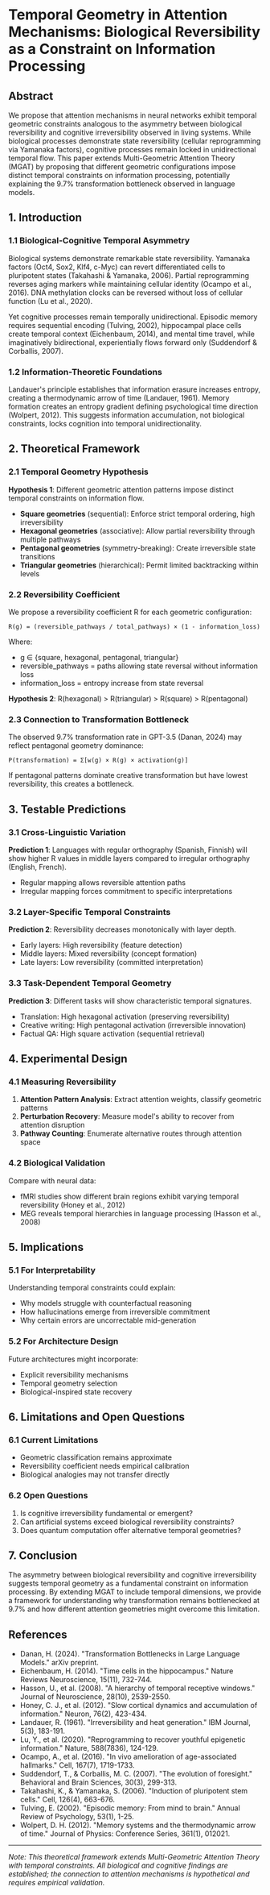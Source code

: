 # Temporal Geometry in Attention Mechanisms: Biological Reversibility as a Constraint on Information Processing

## Abstract

We propose that attention mechanisms in neural networks exhibit temporal geometric constraints analogous to the asymmetry between biological reversibility and cognitive irreversibility observed in living systems. While biological processes demonstrate state reversibility (cellular reprogramming via Yamanaka factors), cognitive processes remain locked in unidirectional temporal flow. This paper extends Multi-Geometric Attention Theory (MGAT) by proposing that different geometric configurations impose distinct temporal constraints on information processing, potentially explaining the 9.7% transformation bottleneck observed in language models.

## 1. Introduction

### 1.1 Biological-Cognitive Temporal Asymmetry

Biological systems demonstrate remarkable state reversibility. Yamanaka factors (Oct4, Sox2, Klf4, c-Myc) can revert differentiated cells to pluripotent states (Takahashi & Yamanaka, 2006). Partial reprogramming reverses aging markers while maintaining cellular identity (Ocampo et al., 2016). DNA methylation clocks can be reversed without loss of cellular function (Lu et al., 2020).

Yet cognitive processes remain temporally unidirectional. Episodic memory requires sequential encoding (Tulving, 2002), hippocampal place cells create temporal context (Eichenbaum, 2014), and mental time travel, while imaginatively bidirectional, experientially flows forward only (Suddendorf & Corballis, 2007).

### 1.2 Information-Theoretic Foundations

Landauer's principle establishes that information erasure increases entropy, creating a thermodynamic arrow of time (Landauer, 1961). Memory formation creates an entropy gradient defining psychological time direction (Wolpert, 2012). This suggests information accumulation, not biological constraints, locks cognition into temporal unidirectionality.

## 2. Theoretical Framework

### 2.1 Temporal Geometry Hypothesis

**Hypothesis 1**: Different geometric attention patterns impose distinct temporal constraints on information flow.

- **Square geometries** (sequential): Enforce strict temporal ordering, high irreversibility
- **Hexagonal geometries** (associative): Allow partial reversibility through multiple pathways
- **Pentagonal geometries** (symmetry-breaking): Create irreversible state transitions
- **Triangular geometries** (hierarchical): Permit limited backtracking within levels

### 2.2 Reversibility Coefficient

We propose a reversibility coefficient R for each geometric configuration:

```
R(g) = (reversible_pathways / total_pathways) × (1 - information_loss)
```

Where:
- g ∈ {square, hexagonal, pentagonal, triangular}
- reversible_pathways = paths allowing state reversal without information loss
- information_loss = entropy increase from state reversal

**Hypothesis 2**: R(hexagonal) > R(triangular) > R(square) > R(pentagonal)

### 2.3 Connection to Transformation Bottleneck

The observed 9.7% transformation rate in GPT-3.5 (Danan, 2024) may reflect pentagonal geometry dominance:

```
P(transformation) = Σ[w(g) × R(g) × activation(g)]
```

If pentagonal patterns dominate creative transformation but have lowest reversibility, this creates a bottleneck.

## 3. Testable Predictions

### 3.1 Cross-Linguistic Variation

**Prediction 1**: Languages with regular orthography (Spanish, Finnish) will show higher R values in middle layers compared to irregular orthography (English, French).

- Regular mapping allows reversible attention paths
- Irregular mapping forces commitment to specific interpretations

### 3.2 Layer-Specific Temporal Constraints

**Prediction 2**: Reversibility decreases monotonically with layer depth.

- Early layers: High reversibility (feature detection)
- Middle layers: Mixed reversibility (concept formation)
- Late layers: Low reversibility (committed interpretation)

### 3.3 Task-Dependent Temporal Geometry

**Prediction 3**: Different tasks will show characteristic temporal signatures.

- Translation: High hexagonal activation (preserving reversibility)
- Creative writing: High pentagonal activation (irreversible innovation)
- Factual QA: High square activation (sequential retrieval)

## 4. Experimental Design

### 4.1 Measuring Reversibility

1. **Attention Pattern Analysis**: Extract attention weights, classify geometric patterns
2. **Perturbation Recovery**: Measure model's ability to recover from attention disruption
3. **Pathway Counting**: Enumerate alternative routes through attention space

### 4.2 Biological Validation

Compare with neural data:
- fMRI studies show different brain regions exhibit varying temporal reversibility (Honey et al., 2012)
- MEG reveals temporal hierarchies in language processing (Hasson et al., 2008)

## 5. Implications

### 5.1 For Interpretability

Understanding temporal constraints could explain:
- Why models struggle with counterfactual reasoning
- How hallucinations emerge from irreversible commitment
- Why certain errors are uncorrectable mid-generation

### 5.2 For Architecture Design

Future architectures might incorporate:
- Explicit reversibility mechanisms
- Temporal geometry selection
- Biological-inspired state recovery

## 6. Limitations and Open Questions

### 6.1 Current Limitations

- Geometric classification remains approximate
- Reversibility coefficient needs empirical calibration
- Biological analogies may not transfer directly

### 6.2 Open Questions

1. Is cognitive irreversibility fundamental or emergent?
2. Can artificial systems exceed biological reversibility constraints?
3. Does quantum computation offer alternative temporal geometries?

## 7. Conclusion

The asymmetry between biological reversibility and cognitive irreversibility suggests temporal geometry as a fundamental constraint on information processing. By extending MGAT to include temporal dimensions, we provide a framework for understanding why transformation remains bottlenecked at 9.7% and how different attention geometries might overcome this limitation.

## References

- Danan, H. (2024). "Transformation Bottlenecks in Large Language Models." arXiv preprint.
- Eichenbaum, H. (2014). "Time cells in the hippocampus." Nature Reviews Neuroscience, 15(11), 732-744.
- Hasson, U., et al. (2008). "A hierarchy of temporal receptive windows." Journal of Neuroscience, 28(10), 2539-2550.
- Honey, C. J., et al. (2012). "Slow cortical dynamics and accumulation of information." Neuron, 76(2), 423-434.
- Landauer, R. (1961). "Irreversibility and heat generation." IBM Journal, 5(3), 183-191.
- Lu, Y., et al. (2020). "Reprogramming to recover youthful epigenetic information." Nature, 588(7836), 124-129.
- Ocampo, A., et al. (2016). "In vivo amelioration of age-associated hallmarks." Cell, 167(7), 1719-1733.
- Suddendorf, T., & Corballis, M. C. (2007). "The evolution of foresight." Behavioral and Brain Sciences, 30(3), 299-313.
- Takahashi, K., & Yamanaka, S. (2006). "Induction of pluripotent stem cells." Cell, 126(4), 663-676.
- Tulving, E. (2002). "Episodic memory: From mind to brain." Annual Review of Psychology, 53(1), 1-25.
- Wolpert, D. H. (2012). "Memory systems and the thermodynamic arrow of time." Journal of Physics: Conference Series, 361(1), 012021.

---

*Note: This theoretical framework extends Multi-Geometric Attention Theory with temporal constraints. All biological and cognitive findings are established; the connection to attention mechanisms is hypothetical and requires empirical validation.*
